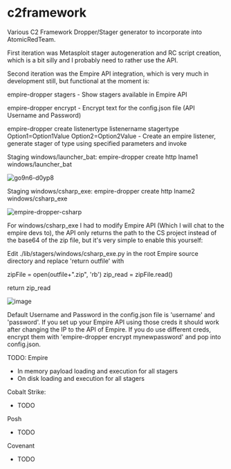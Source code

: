 # c2framework
Various C2 Framework Dropper/Stager generator to incorporate into AtomicRedTeam.

First iteration was Metasploit stager autogeneration and RC script creation, which is a bit silly and I probably need to rather use the API.

Second iteration was the Empire API integration, which is very much in development still, but functional at the moment is:

empire-dropper stagers - Show stagers available in Empire API

empire-dropper encrypt - Encrypt text for the config.json file (API Username and Password)

empire-dropper create listenertype listenername stagertype Option1=Option1Value Option2=Option2Value - Create an empire listener, generate stager of type using specified parameters and invoke

Staging windows/launcher_bat:
empire-dropper create http lname1 windows/launcher_bat

![go9n6-d0yp8](https://user-images.githubusercontent.com/171286/114510025-79c43180-9c36-11eb-9b2c-c6e65d287cd2.gif)

Staging windows/csharp_exe:
empire-dropper create http lname2 windows/csharp_exe

![empire-dropper-csharp](https://user-images.githubusercontent.com/171286/114545757-a1c68b80-9c5c-11eb-837e-d046c822a6a6.gif)

For windows/csharp_exe I had to modify Empire API (Which I will chat to the empire devs to), the API only returns the path to the CS project instead of the base64 of the zip file, but it's very simple to enable this yourself:

Edit ./lib/stagers/windows/csharp_exe.py in the root Empire source directory and replace 'return outfile' with

zipFile = open(outfile+".zip", 'rb')
zip_read = zipFile.read()
 
return zip_read

![image](https://user-images.githubusercontent.com/171286/114546417-69737d00-9c5d-11eb-98c8-d07da7276380.png)


Default Username and Password in the config.json file is 'username' and 'password'. If you set up your Empire API using those creds it should work after changing the IP to the API of Empire. If you do use different creds, encrypt them with 'empire-dropper encrypt mynewpassword' and pop into config.json.

TODO:
Empire 
- In memory payload loading and execution for all stagers
- On disk loading and execution for all stagers

Cobalt Strike:
- TODO

Posh
- TODO

Covenant
- TODO

